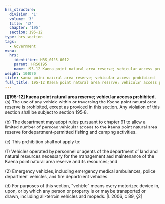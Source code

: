```yaml
---
hrs_structure:
  division: '1'
  volume: '3'
  title: '12'
  chapter: '195'
  section: 195-12
type: hrs_section
tags:
  - Government
menu:
  hrs:
    identifier: HRS_0195-0012
    parent: HRS0195
    name: 195-12 Kaena point natural area reserve; vehicular access prohibited
weight: 104070
title: Kaena point natural area reserve; vehicular access prohibited
full_title: 195-12 Kaena point natural area reserve; vehicular access prohibited
---
```

**[§195-12] Kaena point natural area reserve; vehicular access prohibited.** (a) The use of any vehicle within or traversing the Kaena point natural area reserve is prohibited, except as provided in this section. Any violation of this section shall be subject to section 195-8.

(b) The department may adopt rules pursuant to chapter 91 to allow a limited number of persons vehicular access to the Kaena point natural area reserve for department-permitted fishing and camping activities.

(c) This prohibition shall not apply to:

(1) Vehicles operated by personnel or agents of the department of land and natural resources necessary for the management and maintenance of the Kaena point natural area reserve and its resources; and

(2) Emergency vehicles, including emergency medical ambulances, police department vehicles, and fire department vehicles.

(d) For purposes of this section, "vehicle" means every motorized device in, upon, or by which any person or property is or may be transported or drawn, including all-terrain vehicles and mopeds. [L 2006, c 89, §2]